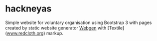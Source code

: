 # hackneyas
Simple website for voluntary organisation using Bootstrap 3 with pages created by static website generator [Webgen](https://webgen.gettalong.org/) with [Textile] (www.redcloth.org) markup.
